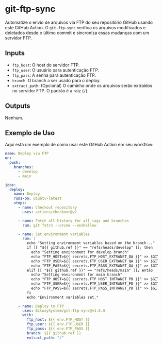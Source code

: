 # git-ftp-sync

Automatize o envio de arquivos via FTP do seu repositório GitHub usando este GitHub Action. O `git-ftp-sync` verifica os arquivos modificados e deletados desde o último commit e sincroniza essas mudanças com um servidor FTP.

## Inputs

- `ftp_host`: O host do servidor FTP.
- `ftp_user`: O usuário para autenticação FTP.
- `ftp_pass`: A senha para autenticação FTP.
- `branch`: O branch a ser usado para o deploy.
- `extract_path`: (Opcional) O caminho onde os arquivos serão extraídos no servidor FTP. O padrão é a raiz (`/`).

## Outputs

Nenhum.

## Exemplo de Uso

Aqui está um exemplo de como usar este GitHub Action em seu workflow:

```yaml
name: Deploy via FTP
on:
  push:
    branches:
      - develop
      - main

jobs:
  deploy:
    name: Deploy
    runs-on: ubuntu-latest
    steps:
      - name: Checkout repository
        uses: actions/checkout@v2

      - name: Fetch all history for all tags and branches
        run: git fetch --prune --unshallow

      - name: Set environment variables
        run: |
          echo "Setting environment variables based on the branch..."
          if [[ "${{ github.ref }}" == "refs/heads/develop" ]]; then
            echo "Setting environment for develop branch"
            echo "FTP_HOST=${{ secrets.FTP_HOST_EXTRANET_QA }}" >> $GITHUB_ENV
            echo "FTP_USER=${{ secrets.FTP_USER_EXTRANET_QA }}" >> $GITHUB_ENV
            echo "FTP_PASS=${{ secrets.FTP_PASS_EXTRANET_QA }}" >> $GITHUB_ENV
          elif [[ "${{ github.ref }}" == "refs/heads/main" ]]; então
            echo "Setting environment for main branch"
            echo "FTP_HOST=${{ secrets.FTP_HOST_INTRANET_PD }}" >> $GITHUB_ENV
            echo "FTP_USER=${{ secrets.FTP_USER_INTRANET_PD }}" >> $GITHUB_ENV
            echo "FTP_PASS=${{ secrets.FTP_PASS_INTRANET_PD }}" >> $GITHUB_ENV
          fi
          echo "Environment variables set."

      - name: Deploy to FTP
        uses: BitwaySystem/git-ftp-sync@v1.0.0
        with:
          ftp_host: ${{ env.FTP_HOST }}
          ftp_user: ${{ env.FTP_USER }}
          ftp_pass: ${{ env.FTP_PASS }}
          branch: ${{ github.ref }}
          extract_path: "/"